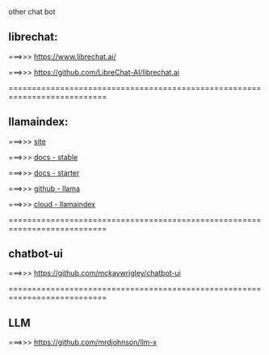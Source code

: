 other chat bot

## librechat:

===>>> https://www.librechat.ai/

===>>> https://github.com/LibreChat-AI/librechat.ai


===========================================================================

## llamaindex:

===>>> [ site ]( https://www.llamaindex.ai/ )

===>>> [ docs - stable ](https://docs.llamaindex.ai/en/stable/)

===>>> [ docs - starter ](https://docs.llamaindex.ai/en/stable/getting_started/starter_example/)

===>>> [ github - llama ](https://github.com/run-llama/llama_index)


===>>> [ cloud - llamaindex ](https://cloud.llamaindex.ai/login/callback?provider=google)


===========================================================================

## chatbot-ui

===>>> https://github.com/mckaywrigley/chatbot-ui


===========================================================================

## LLM

===>>> https://github.com/mrdjohnson/llm-x



